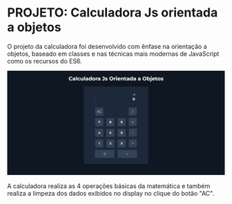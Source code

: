 # PROJETO: Calculadora Js orientada a objetos

O projeto da calculadora foi desenvolvido com ênfase na orientação a objetos, baseado em classes e nas técnicas mais modernas de JavaScript como os recursos do ES6.

<img src='./img/calc.png'>

A calculadora realiza as 4 operações básicas da matemática e também realiza a limpeza dos dados exibidos no display no clique do botão "AC".
